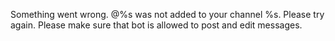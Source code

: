 Something went wrong. @%s was not added to your channel %s. Please try again. Please make sure that bot is allowed to post and edit messages.